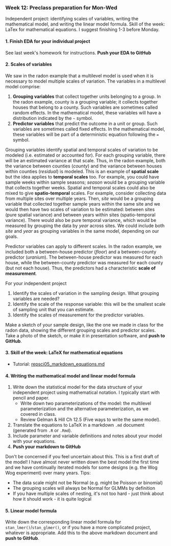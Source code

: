 ### Week 12: Preclass preparation for Mon-Wed

Independent project: identifying scales of variables, writing the mathematical model, and writing the linear model formula. Skill of the week: LaTex for mathematical equations. I suggest finishing 1-3 before Monday.

#### 1. Finish EDA for your individual project

See last week's homework for instructions. **Push your EDA to GitHub**

#### 2. Scales of variables

We saw in the radon example that a multilevel model is used when it is necessary to model multiple scales of variation. The variables in a multilevel model comprise:

1. **Grouping variables** that collect together units belonging to a group. In the radon example, county is a grouping variable; it collects together houses that belong to a county. Such variables are sometimes called random effects. In the mathematical model, these variables will have a distribution indicated by the `~` symbol.
2. **Predictor variables** that predict the outcome in a unit or group. Such variables are sometimes called fixed effects. In the mathematical model, these variables will be part of a deterministic equation following the `=` symbol.

Grouping variables identify spatial and temporal scales of variation to be modeled (i.e. estimated or accounted for). For each grouping variable, there will be an estimated variance at that scale. Thus, in the radon example, both the variance between counties (*county*) and the variance between houses within counties (*residual*) is modeled. This is an example of **spatial scale** but the idea applies to **temporal scales** too. For example, you could have sample weeks within sample seasons; *season* would be a grouping variable that collects together weeks. Spatial and temporal scales could also be mixed to give **spatio-temporal** scales. For example, consider collecting data from multiple sites over multiple years. Then, *site* would be a grouping variable that collected together sample years within the same site and we would then have two scales of variation to be estimated: between sites (pure spatial variance) and between years within sites (spatio-temporal variance). There would also be pure temporal variance, which would be measured by grouping the data by *year* across sites. We could include both *site* and *year* as grouping variables in the same model, depending on our goals.

Predictor variables can apply to different scales. In the radon example, we included both a between-house predictor (*floor*) and a between-county predictor (*uranium*). The between-house predictor was measured for each house, while the between-county predictor was measured for each county (but not each house). Thus, the predictors had a characteristic **scale of measurement**.

For your independent project

1. Identify the scales of variation in the sampling design. What grouping variables are needed?
2. Identify the scale of the response variable: this will be the smallest scale of sampling unit that you can estimate.
3. Identify the scales of measurement for the predictor variables.

Make a sketch of your sample design, like the one we made in class for the radon data, showing the different grouping scales and predictor scales. Take a photo of the sketch, or make it in presentation software, and **push to GitHub**.

#### 3. Skill of the week: LaTeX for mathematical equations

* Tutorial: [repsci05_markdown_equations.md](skills_tutorials/repsci05_markdown_equations.md)

#### 4. Writing the mathematical model and linear model formula

1. Write down the statistical model for the data structure of your independent project using mathematical notation. I typically start with pencil and paper.
   * Write down two parameterizations of the model: the multilevel parameterization and the alternative parameterization, as we covered in class.
   * Review Gelman & Hill Ch 12.5 (Five ways to write the same model).
2. Translate the equations to LaTeX in a markdown `.md` document (generated from `.R` or `.Rmd`).
3. Include parameter and variable definitions and notes about your model with your equations.
4. **Push your markdown to GitHub**

Don't be concerned if you feel uncertain about this. This is a first draft of the model! I have almost never written down the best model the first time and we have continually iterated models for some designs (e.g. the Wog Wog experiment) over many years. Tips:

* The data scale might not be Normal (e.g. might be Poisson or binomial)
* The grouping scales will always be Normal for GLMMs by definition
* If you have multiple scales of nesting, it's not too hard - just think about how it should work - it is quite logical

#### 5. Linear model formula

Write down the corresponding linear model formula for `stan_lmer()`/`stan_glmer()`, or if you have a more complicated project, whatever is appropriate. Add this to the above markdown document and **push to GitHub**.

